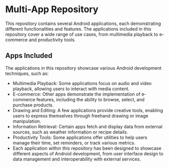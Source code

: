 # Multi-App Repository
This repository contains several Android applications, each demonstrating different functionalities and features. The applications included in this repository cover a wide range of use cases, from multimedia playback to e-commerce and productivity tools.

## Apps Included
The applications in this repository showcase various Android development techniques, such as:

- Multimedia Playback: Some applications focus on audio and video playback, allowing users to interact with media content.
- E-commerce: Other apps demonstrate the implementation of e-commerce features, including the ability to browse, select, and purchase products.
- Drawing and Editing: A few applications provide creative tools, enabling users to express themselves through freehand drawing or image manipulation.
- Information Retrieval: Certain apps fetch and display data from external sources, such as weather information or recipe details.
- Productivity Tools: Some applications offer utilities to help users manage their time, set reminders, or track various metrics.
- Each application within this repository has been designed to showcase different aspects of Android development, from user interface design to data management and interoperability with external services.
